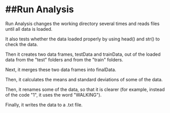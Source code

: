 ##Run Analysis
===================

Run Analysis changes the working directory several times and reads files until all data is loaded. 

It also tests whether the data loaded properly by using head() and str() to check the data.

Then it creates two data frames, testData and trainData, out of the loaded data from the "test" folders and from the "train" folders.

Next, it merges these two data frames into finalData.

Then, it calculates the means and standard deviations of some of the data.

Then, it renames some of the data, so that it is clearer (for example, instead of the code "1", it uses the word "WALKING").

Finally, it writes the data to a .txt file.
